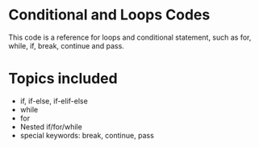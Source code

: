 # Conditional and Loops Codes
This code is a reference for loops and conditional statement, such as for, while, if, break, continue and pass.

# Topics included
- if, if-else, if-elif-else
- while
- for
- Nested if/for/while
- special keywords: break, continue, pass
